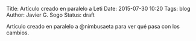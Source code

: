 Title: Artículo creado en paralelo a Leti
Date: 2015-07-30 10:20
Tags: blog
Author: Javier G. Sogo
Status: draft

Artículo creado en paralelo a @nimbusaeta para ver qué pasa con los cambios.
